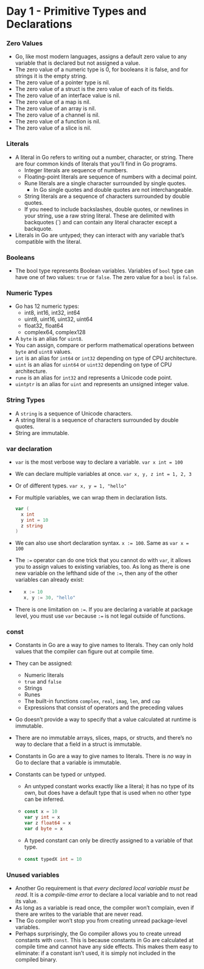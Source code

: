 # Day 1 - Primitive Types and Declarations
### Zero Values
- Go, like most modern languages, assigns a default zero value to any variable that is declared but not assigned a value.
- The zero value of a numeric type is 0, for booleans it is false, and for strings it is the empty string.
- The zero value of a pointer type is nil.
- The zero value of a struct is the zero value of each of its fields.
- The zero value of an interface value is nil.
- The zero value of a map is nil.
- The zero value of an array is nil.
- The zero value of a channel is nil.
- The zero value of a function is nil.
- The zero value of a slice is nil.
### Literals
- A literal in Go refers to writing out a number, character, or string. There are four common kinds of literals that you’ll find in Go programs.
     - Integer literals are sequence of numbers.
     - Floating-point literals are sequence of numbers with a decimal point.
     - Rune literals are a single character surrounded by single quotes.
          - In Go single quotes and double quotes are not interchangeable.
     - String literals are a sequence of characters surrounded by double quotes.   
     - If you need to include backslashes, double quotes, or newlines in your string, use a raw string literal. These are delimited with backquotes (`) and can contain any literal character except a backquote.
-  Literals in Go are untyped; they can interact with any variable that’s compatible with the literal.

### Booleans
- The bool type represents Boolean variables. Variables of `bool` type can have one of two values: `true` or `false`. The zero value for a `bool` is `false`.

### Numeric Types
- Go has 12 numeric types:
     - int8, int16, int32, int64
     - uint8, uint16, uint32, uint64
     - float32, float64
     - complex64, complex128
- A `byte` is an alias for `uint8`.
- You can assign, compare or perform mathematical operations between `byte` and `uint8` values.
- `int` is an alias for `int64` or `int32` depending on type of CPU architecture.
- `uint` is an alias for `uint64` or `uint32` depending on type of CPU architecture.
- `rune` is an alias for `int32` and represents a Unicode code point.
- `uintptr` is an alias for `uint` and represents an unsigned integer value.

### String Types
- A `string` is a sequence of Unicode characters.
- A string literal is a sequence of characters surrounded by double quotes.
- String are immutable.

### var declaration

- `var` is the most verbose way to declare a variable.
     `var x int = 100`
     
- We can declare multiple variables at once.
     `var x, y, z int = 1, 2, 3`
     
- Or of different types.
     `var x, y = 1, "hello"`
     
- For multiple variables, we can wrap them in declaration lists.
     ```go
     var (
       x int
       y int = 10
       z string
     )
     
- We can also use short declaration syntax.
     `x := 100`. Same as `var x = 100`
     
- The `:=` operator can do one trick that you cannot do with `var`,  it allows you to assign values to existing variables, too. As long as there is one new variable on the lefthand side of the `:=`, then any of the other variables can already exist:

- ```go
     x := 10
     x, y := 30, "hello"
     ```

- There is one limitation on `:=`. If you are declaring a variable at package level, you must use `var` because `:=` is not legal outside of functions.

  

### const

- Constants in Go are a way to give names to literals. They can only hold values that the compiler can figure out at compile time.

- They can be assigned:

  - Numeric literals
  - `true` and `false`
  - Strings
  - Runes
  - The built-in functions `complex`, `real`, `imag`, `len`, and `cap`
  - Expressions that consist of operators and the preceding values

- Go doesn’t provide a way to specify that a value calculated at runtime is immutable.

- There are no immutable arrays, slices, maps, or structs, and there’s no way to declare that a field in a struct is immutable.

- Constants in Go are a way to give names to literals. There is *no* way in Go to declare that a variable is immutable.

- Constants can be typed or untyped. 

  - An untyped constant works exactly like a literal; it has no type of its own, but does have a default type that is used when no other type can be inferred.

  - ```go
    const x = 10
    var y int = x
    var z float64 = x
    var d byte = x
    ```

  -  A typed constant can only be directly assigned to a variable of that type.

  - ```go
    const typedX int = 10
    ```

### Unused variables

- Another Go requirement is that *every declared local variable must be read*. It is a *compile-time error* to declare a local variable and to not read its value.
- As long as a variable is read once, the compiler won’t complain, even if there are writes to the variable that are never read.
- The Go compiler won’t stop you from creating unread package-level variables.
- Perhaps surprisingly, the Go compiler allows you to create unread constants with `const`. This is because constants in Go are calculated at compile time and cannot have any side effects. This makes them easy to eliminate: if a constant isn’t used, it is simply not included in the compiled binary.



